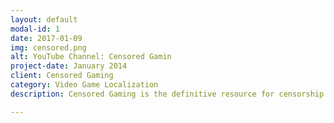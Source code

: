 ```yaml
---
layout: default
modal-id: 1
date: 2017-01-09
img: censored.png
alt: YouTube Channel: Censored Gamin
project-date: January 2014
client: Censored Gaming
category: Video Game Localization
description: Censored Gaming is the definitive resource for censorship - committed to covering every example of video game censorship. Subtitles in Spanish are constantly being provided as soon as videos are uploaded.

---
```

